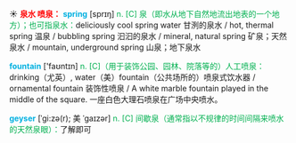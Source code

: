 ☀ <font color="red">**泉水 喷泉：**</font>
<font color="sky blue">**spring**</font> [sprɪŋ] 
<font color="#00b050">n. [C] 泉（即水从地下自然地流出地表的一个地方）；也可指泉水：</font>deliciously cool spring water 甘洌的泉水 / hot, thermal spring 温泉 / bubbling spring 汩汩的泉水 / mineral, natural spring 矿泉；天然泉水 / mountain, underground spring 山泉；地下泉水 

<font color="sky blue">**fountain**</font> ['faʊntɪn] 
<font color="#00b050">n. [C]（用于装饰公园、园林、院落等的）人工喷泉：</font>drinking（尤英）, water（美）fountain（公共场所的）喷泉式饮水器 / ornamental fountain 装饰性喷泉 / A white marble fountain played in the middle of the square. 一座白色大理石喷泉在广场中央喷水。
           
<font color="sky blue">**geyser**</font> [ˈgi:zə(r); 美 ˈgaɪzər]
<font color="#00b050">n. [C] 间歇泉（通常指以不规律的时间间隔来喷水的天然泉眼）：</font>了解即可


